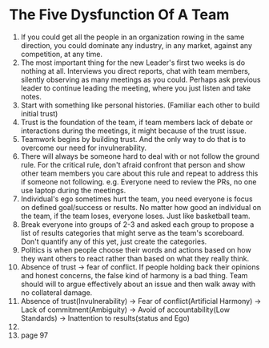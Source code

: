 # The Five Dysfunction Of A Team

1. If you could get all the people in an organization rowing in the same direction, you could dominate any industry, in any market, against any competition, at any time.
2. The most important thing for the new Leader's first two weeks is do nothing at all. Interviews you direct reports, chat with team members, silently observing as many meetings as you could. Perhaps ask previous leader to continue leading the meeting, where you just listen and take notes.
3. Start with something like personal histories. (Familiar each other to build initial trust)
4. Trust is the foundation of the team, if team members lack of debate or interactions during the meetings, it might because of the trust issue.
5. Teamwork begins by building trust. And the only way to do that is to overcome our need for invulnerability. 
6. There will always be someone hard to deal with or not follow the ground rule. For the critical rule, don't afraid confront that person and show other team members you care about this rule and repeat to address this if someone not following. e.g. Everyone need to review the PRs, no one use laptop during the meetings. 
7. Individual's ego sometimes hurt the team, you need everyone is focus on defined goal/success or results. No matter how good an individual on the team, if the team loses, everyone loses. Just like basketball team.
8. Break everyone into groups of 2-3 and asked each group to propose a list of results categories that might serve as the team's scoreboard. Don't quantify any of this yet, just create the categories. 
9. Politics is when people choose their words and actions based on how they want others to react rather than based on what they really think.
10. Absence of trust -> fear of conflict. If people holding back their opinions and honest concerns, the false kind of harmony is a bad thing. Team should will to argue effectively about an issue and then walk away with no collateral damage.
11. Absence of trust(Invulnerability) -> Fear of conflict(Artificial Harmony) -> Lack of commitment(Ambiguity) -> Avoid of accountability(Low Standards) -> Inattention to results(status and Ego) 
12. 
13. page 97
